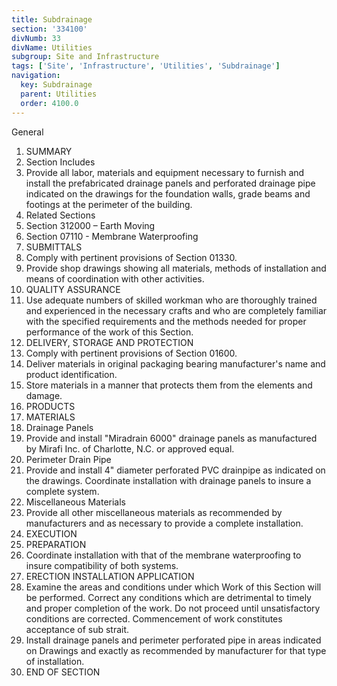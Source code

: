 ```yaml
---
title: Subdrainage
section: '334100'
divNumb: 33
divName: Utilities
subgroup: Site and Infrastructure
tags: ['Site', 'Infrastructure', 'Utilities', 'Subdrainage']
navigation:
  key: Subdrainage
  parent: Utilities
  order: 4100.0
---
```



General
   1. SUMMARY
   1. Section Includes
   1. Provide all labor, materials and equipment necessary to furnish and install the prefabricated drainage panels and perforated drainage pipe indicated on the drawings for the foundation walls, grade beams and footings at the perimeter of the building.
   1. Related Sections
   1. Section 312000 – Earth Moving
   1. Section 07110 - Membrane Waterproofing
   1. SUBMITTALS
   1. Comply with pertinent provisions of Section 01330.
   1. Provide shop drawings showing all materials, methods of installation and means of coordination with other activities.
   1. QUALITY ASSURANCE
   1. Use adequate numbers of skilled workman who are thoroughly trained and experienced in the necessary crafts and who are completely familiar with the specified requirements and the methods needed for proper performance of the work of this Section.
   1. DELIVERY, STORAGE AND PROTECTION
   1. Comply with pertinent provisions of Section 01600.
   1. Deliver materials in original packaging bearing manufacturer's name and product identification.
   1. Store materials in a manner that protects them from the elements and damage.
   1. PRODUCTS
   1. MATERIALS
   1. Drainage Panels
   1. Provide and install "Miradrain 6000" drainage panels as manufactured by Mirafi Inc. of Charlotte, N.C. or approved equal.
   1. Perimeter Drain Pipe
   1. Provide and install 4" diameter perforated PVC drainpipe as indicated on the drawings. Coordinate installation with drainage panels to insure a complete system.
   1. Miscellaneous Materials
   1. Provide all other miscellaneous materials as recommended by manufacturers and as necessary to provide a complete installation.
   1. EXECUTION
   1. PREPARATION
   1. Coordinate installation with that of the membrane waterproofing to insure compatibility of both systems.
   1. ERECTION INSTALLATION APPLICATION
   1. Examine the areas and conditions under which Work of this Section will be performed. Correct any conditions which are detrimental to timely and proper completion of the work. Do not proceed until unsatisfactory conditions are corrected. Commencement of work constitutes acceptance of sub strait.
   1. Install drainage panels and perimeter perforated pipe in areas indicated on Drawings and exactly as recommended by manufacturer for that type of installation.
1. END OF SECTION


